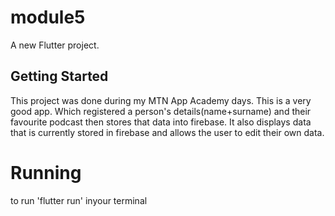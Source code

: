 # module5

A new Flutter project.

## Getting Started

This project was done during my MTN App Academy days.
This is a very good app. Which registered a person's details(name+surname) and their favourite podcast then stores that data into firebase.
It also displays data that is currently stored in firebase and allows the user to edit their own data.

# Running
to run 'flutter run' inyour terminal
